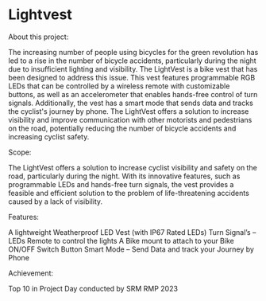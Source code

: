 # Lightvest

About this project:

The increasing number of people using bicycles for the green revolution has led to a rise in the number of bicycle accidents, particularly during the night due to insufficient lighting and visibility. The LightVest is a bike vest that has been designed to address this issue. This vest features programmable RGB LEDs that can be controlled by a wireless remote with customizable buttons, as well as an accelerometer that enables hands-free control of turn signals. Additionally, the vest has a smart mode that sends data and tracks the cyclist's journey by phone. The LightVest offers a solution to increase visibility and improve communication with other motorists and pedestrians on the road, potentially reducing the number of bicycle accidents and increasing cyclist safety.

Scope:

The LightVest offers a solution to increase cyclist visibility and safety on the road, particularly during the night. With its innovative features, such as programmable LEDs and hands-free turn signals, the vest provides a feasible and efficient solution to the problem of life-threatening accidents caused by a lack of visibility.

Features:

A lightweight Weatherproof LED Vest (with IP67 Rated LEDs)
Turn Signal’s –  LEDs
Remote to control the lights 
A Bike mount to attach to your Bike
ON/OFF Switch Button
Smart Mode – Send Data and track your Journey by Phone

Achievement:

Top 10 in Project Day conducted by SRM RMP 2023
